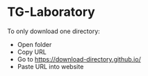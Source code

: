 # TG-Laboratory

To only download one directory:
- Open folder
- Copy URL
- Go to https://download-directory.github.io/
- Paste URL into website
